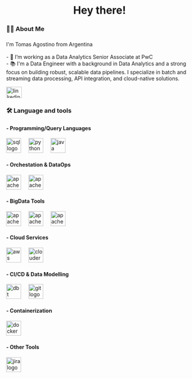<h1 align="center">Hey there!</h1>

###

<h3 align="left">👩‍💻  About Me</h3>

###

<p align="left">I'm Tomas Agostino from Argentina<br><br>- 🔭 I’m working as a Data Analytics Senior Associate at PwC<br>- 📚 I'm a Data Engineer with a background in Data Analytics and a strong focus on building robust, scalable data pipelines. I specialize in batch and streaming data processing, API integration, and cloud-native solutions.</p>

<div align="left">
  <a href="https://www.linkedin.com/in/tomasagostino/" target="_blank">
    <img src="https://raw.githubusercontent.com/maurodesouza/profile-readme-generator/master/src/assets/icons/social/linkedin/default.svg" width="42" height="30" alt="linkedin logo"  />
  </a>
</div>

###

<h3 align="left">🛠 Language and tools</h3>

###

<h4 align="left">- Programming/Query Languages</h4>
<div align="left">
  <img src="https://cdn-icons-png.freepik.com/256/4248/4248443.png?semt=ais_hybrid" height="40" alt="sql logo"  />
  <img width="12" />
  <img src="https://cdn.jsdelivr.net/gh/devicons/devicon/icons/python/python-original.svg" height="40" alt="python logo"  />
  <img width="12" />
  <img src="https://static-00.iconduck.com/assets.00/java-icon-1511x2048-6ikx8301.png" height="40" alt="java logo"  />
  <img width="12" />
</div>

<h4 align="left">- Orchestation & DataOps</h4>
<div align="left">
  <img src="https://upload.wikimedia.org/wikipedia/commons/thumb/f/ff/Apache-nifi-logo.svg/2560px-Apache-nifi-logo.svg.png" height="40" alt="apache nifi"  />
  <img width="12" />
  <img src="https://icon.icepanel.io/Technology/svg/Apache-Airflow.svg" height="40" alt="apache airflow"  />
  <img width="12" />
</div>

<h4 align="left">- BigData Tools</h4>
<div align="left">
  <img src="https://upload.wikimedia.org/wikipedia/commons/thumb/f/f3/Apache_Spark_logo.svg/1200px-Apache_Spark_logo.svg.png" height="40" alt="apache spark logo"  />
  <img width="12" />
  <img src="https://kudu.apache.org/img/apachekudu_logo_0716_345px.png" height="40" alt="apache kudu"  />
  <img width="12" />
  <img src="https://miro.medium.com/v2/resize:fit:664/1*7mq9G32EtqRfWa-Broc5uw.png" height="40" alt="apache kafka logo"  />
  <img width="12" />
</div>

<h4 align="left">- Cloud Services</h4>
<div align="left">
  <img src="https://images.icon-icons.com/2407/PNG/512/aws_icon_146074.png" height="40" alt="aws logo"  />
  <img width="12" />
  <img src="https://avatars.githubusercontent.com/u/87383?s=200&v=4" height="40" alt="cloudera logo"  />
  <img width="12" />
</div>

<h4 align="left">- CI/CD & Data Modelling</h4>
<div align="left">
  <img src="https://www.biztory.com/hubfs/dbt-signature_logo.png" height="40" alt="dbt logo"  />
  <img width="12" />
  <img src="https://cdn.jsdelivr.net/gh/devicons/devicon/icons/git/git-original.svg" height="40" alt="git logo"  />
  <img width="12" />
</div>

<h4 align="left">- Containerization</h4>
<div align="left">
  <img src="https://cdn.jsdelivr.net/gh/devicons/devicon/icons/docker/docker-original-wordmark.svg" height="40" alt="docker logo"  />
  <img width="12" />
</div>

<h4 align="left">- Other Tools</h4>
<div align="left">
  <img src="https://cdn.jsdelivr.net/gh/devicons/devicon/icons/jira/jira-original.svg" height="40" alt="jira logo"  />
  <img width="12" />
</div>

###
